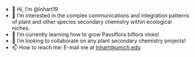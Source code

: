 - 👋 Hi, I’m @lnhart19
- 👀 I’m interested in the complex communications and integration patterns of plant and other species secondary chemistry within ecological niches. 
- 🌱 I’m currently learning how to grow Passiflora biflora vines!
- 💞️ I’m looking to collaborate on any plant secondary chemistry projects!
- 📫 How to reach me: E-mail me at lnhart@umich.edu

<!---
lnhart19/lnhart19 is a ✨ special ✨ repository because its `README.md` (this file) appears on your GitHub profile.
You can click the Preview link to take a look at your changes.
--->
